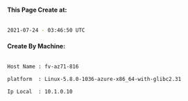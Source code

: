 
   
#### This Page Create at:

```bash

2021-07-24 - 03:46:50 UTC

```

#### Create By Machine:

```bash

Host Name : fv-az71-816

platform  : Linux-5.8.0-1036-azure-x86_64-with-glibc2.31

Ip Local  : 10.1.0.10

```

